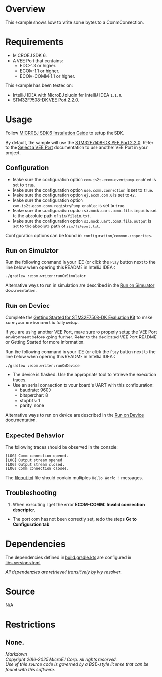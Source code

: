 # Overview

This example shows how to write some bytes to a CommConnection.

# Requirements

* MICROEJ SDK 6.
* A VEE Port that contains:
    * EDC-1.3 or higher.
    * ECOM-1.1 or higher.
    * ECOM-COMM-1.1 or higher.

This example has been tested on:

* IntelliJ IDEA with MicroEJ plugin for IntelliJ IDEA ``1.1.0``.
* [STM32F7508-DK VEE Port 2.2.0.](https://github.com/MicroEJ/VEEPort-STMicroelectronics-STM32F7508-DK/tree/2.2.0)

# Usage

Follow [MICROEJ SDK 6 Installation Guide](https://docs.microej.com/en/latest/SDK6UserGuide/install.html) to setup the SDK.

By default, the sample will use the
[STM32F7508-DK VEE Port 2.2.0](https://github.com/MicroEJ/VEEPort-STMicroelectronics-STM32F7508-DK/tree/2.2.0).
Refer to the [Select a VEE Port](https://docs.microej.com/en/latest/SDK6UserGuide/selectVeePort.html)
documentation to use another VEE Port in your project.

## Configuration

- Make sure the configuration option `com.is2t.ecom.eventpump.enabled` is set to `true`.
- Make sure the configuration option `use.comm.connection` is set to `true`.
- Make sure the configuration option `ej.ecom.com.0` is set to `42`.
- Make sure the configuration option `com.is2t.ecom.comm.registryPump.enabled` is set to `true`.
- Make sure the configuration option `s3.mock.uart.com0.file.input` is set to the absolute path of `sim/filein.txt`.
- Make sure the configuration option `s3.mock.uart.com0.file.output` is set to the absolute path of `sim/fileout.txt`.

Configuration options can be found in: `configuration/common.properties`.

## Run on Simulator

Run the following command in your IDE
(or click the ``Play`` button next to the line
below when opening this README in IntelliJ IDEA):

`./gradlew :ecom.writer:runOnSimulator`

Alternative ways to run in simulation are described in the [Run on Simulator](https://docs.microej.com/en/latest/SDK6UserGuide/runOnSimulator.html) documentation.

## Run on Device

Complete the [Getting Started for STM32F7508-DK Evaluation Kit](https://docs.microej.com/en/latest/SDK6UserGuide/gettingStartedSTM32F7508.html)
to make sure your environment is fully setup.

If you are using another VEE Port, make sure to properly setup the VEE Port environment
before going further. Refer to the dedicated VEE Port README or Getting Started for more information.

Run the following command in your IDE
(or click the ``Play`` button next to the line
below when opening this README in IntelliJ IDEA):

`./gradlew :ecom.writer:runOnDevice`

- The device is flashed. Use the appropriate tool to retrieve the execution traces.
- Use an serial connection to your board's UART with this configuration:
  * baudrate: 9600
  * bitsperchar: 8
  * stopbits: 1
  * parity: none

Alternative ways to run on device are described in the [Run on Device](https://docs.microej.com/en/latest/SDK6UserGuide/runOnDevice.html) documentation.


## Expected Behavior

The following traces should be observed in the console:

```
[LOG] Comm connection opened.
[LOG] Output stream opened
[LOG] Output stream closed.
[LOG] Comm connection closed.
```

The [fileout.txt](sim/fileout.txt) file should contain multiples ``Hello World !`` messages.

## Troubleshooting

1. When executing I get the error **ECOM-COMM: Invalid connection descriptor.**
  * The port com has not been correctly set, redo the steps **Go to Configuration tab**

# Dependencies

The dependencies defined in [build.gradle.kts](build.gradle.kts)
are configured in [libs.versions.toml](../gradle/libs.versions.toml).

_All dependencies are retrieved transitively by Ivy resolver_.

# Source

N/A

# Restrictions

None. 
---  
_Markdown_   
_Copyright 2016-2025 MicroEJ Corp. All rights reserved._  
_Use of this source code is governed by a BSD-style license that can be found with this software._